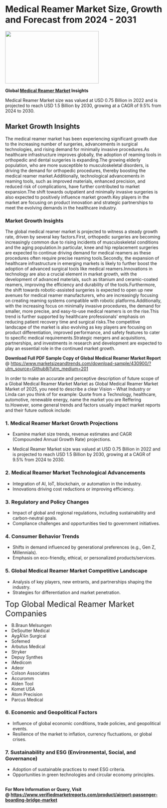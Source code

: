 <H1>Medical Reamer Market Size, Growth and Forecast from 2024 - 2031</H1><img class="aligncenter size-medium wp-image-584254" src="https://thirdeyenews.in/wp-content/uploads/2024/09/Global-Market-Research-300x168.jpeg" alt="" width="300" height="168" /><p><strong>Global&nbsp;<a href="https://www.marketsizeandtrends.com/download-sample/430900/?utm_source=Github8j?utm_medium=201">Medical Reamer Market</a> Insights</strong></p><p>Medical Reamer Market size was valued at USD 0.75 Billion in 2022 and is projected to reach USD 1.5 Billion by 2030, growing at a CAGR of 9.5% from 2024 to 2030.</p><p><h2>Market Growth Insights</h2> <p>The medical reamer market has been experiencing significant growth due to the increasing number of surgeries, advancements in surgical technologies, and rising demand for minimally invasive procedures.As healthcare infrastructure improves globally, the adoption of reaming tools in orthopedic and dental surgeries is expanding.The growing elderly population, who are more susceptible to musculoskeletal disorders, is driving the demand for orthopedic procedures, thereby boosting the medical reamer market.Additionally, technological advancements in reaming tools, such as improved materials, enhanced precision, and reduced risk of complications, have further contributed to market expansion.The shift towards outpatient and minimally invasive surgeries is also expected to positively influence market growth.Key players in the market are focusing on product innovation and strategic partnerships to meet the evolving demands in the healthcare industry.</p> <h3>Market Growth Insights</h3> <p>The global medical reamer market is projected to witness a steady growth rate, driven by several key factors.First, orthopedic surgeries are becoming increasingly common due to rising incidents of musculoskeletal conditions and the aging population.In particular, knee and hip replacement surgeries are expected to continue driving demand for medical reamers as these procedures often require precise reaming tools.Secondly, the expansion of healthcare infrastructure in emerging markets is likely to further boost the adoption of advanced surgical tools like medical reamers.Innovations in technology are also a crucial element in market growth, with the development of advanced materials, such as titanium and ceramic-coated reamers, improving the efficiency and durability of the tools.Furthermore, the shift towards robotic-assisted surgeries is expected to open up new avenues for medical reamer manufacturers, who are increasingly focusing on creating reaming systems compatible with robotic platforms.Additionally, with the increasing focus on minimally invasive procedures, the demand for smaller, more precise, and easy-to-use medical reamers is on the rise.This trend is further supported by healthcare professionals’ emphasis on reducing patient recovery time and surgical risks.The competitive landscape of the market is also evolving as key players are focusing on product differentiation, improved performance, and safety features to cater to specific medical requirements.Strategic mergers and acquisitions, partnerships, and investments in research and development are expected to play an essential role in the continued market growth.</p> <p><span class=""><strong>Download Full PDF Sample Copy of Global Medical Reamer Market Report</strong> @ <a href="https://www.marketsizeandtrends.com/download-sample/430900/?utm_source=Github8j?utm_medium=201" target="_blank">https://www.marketsizeandtrends.com/download-sample/430900/?utm_source=Github8j?utm_medium=201</a></span></p><p>In order to make an accurate and perceptive description of future scope of a Global&nbsp;Medical Reamer Market Market as Global&nbsp;Medical Reamer Market Market of 2025, you need to describe a clear Vision &ndash; What Industry or Linda can you think of for example: Quote from a Technology, healthcare, automotive, renewable energy, name the market you are Reffering to.However, some general trends and factors usually impact market reports and their future outlook include:</p><h3>1.&nbsp;<strong>Medical Reamer Market Growth Projections</strong></h3><ul><li>Examine market size trends, revenue estimates and CAGR (Compounded Annual Growth Rate) projections.</li><li><p>Medical Reamer Market size was valued at USD 0.75 Billion in 2022 and is projected to reach USD 1.5 Billion by 2030, growing at a CAGR of 9.5% from 2024 to 2030.</p></li></ul><h3>2.&nbsp;<strong>Medical Reamer Market Technological Advancements</strong></h3><ul><li>Integration of AI, IoT, blockchain, or automation in the industry.</li><li>Innovations driving cost reductions or improving efficiency.</li></ul><h3>3.&nbsp;<strong>Regulatory and Policy Changes</strong></h3><ul><li>Impact of global and regional regulations, including sustainability and carbon-neutral goals.</li><li>Compliance challenges and opportunities tied to government initiatives.</li></ul><h3>4.&nbsp;<strong>Consumer Behavior Trends</strong></h3><ul><li>Shifts in demand influenced by generational preferences (e.g., Gen Z, Millennials).</li><li>Emphasis on eco-friendly, ethical, or personalized products/services.</li></ul><h3>5.&nbsp;<strong>Global Medical Reamer Market Competitive Landscape</strong></h3><ul><li>Analysis of key players, new entrants, and partnerships shaping the industry.</li><li>Strategies for differentiation and market penetration.</li></ul><p data-pm-slice="1 1 []"><span style="color: inherit; font-family: inherit; font-size: 25px;">Top Global Medical Reamer Market Companies</span></p><div class="" data-test-id=""><p><li>B.Braun Melsungen</li><li> DeSoutter Medical</li><li> AygÃ¼n Surgical</li><li> Sofemed</li><li> Arbutus Medical</li><li> Stryker</li><li> Depuy Synthes</li><li> iMedicom</li><li> Adeor</li><li> Colson Associates</li><li> Accuromm</li><li> Alden Tool</li><li> Komet USA</li><li> Atom Precision</li><li> Parcus Medical</li></p></div><h3>6.&nbsp;<strong>Economic and Geopolitical Factors</strong></h3><ul><li>Influence of global economic conditions, trade policies, and geopolitical events.</li><li>Resilience of the market to inflation, currency fluctuations, or global crises.</li></ul><h3>7.&nbsp;<strong>Sustainability and ESG (Environmental, Social, and Governance)</strong></h3><ul><li>Adoption of sustainable practices to meet ESG criteria.</li><li>Opportunities in green technologies and circular economy principles.</li></ul><h2><strong style="font-size: 14px;">For More Information or Query, Visit @&nbsp;</strong><a style="background-color: #ffffff; font-size: 14px;" href="https://www.marketsizeandtrends.com/report/medical-reamer-market/" target="_blank">https://www.verifiedmarketreports.com/product/airport-passenger-boarding-bridge-market</a></h2>